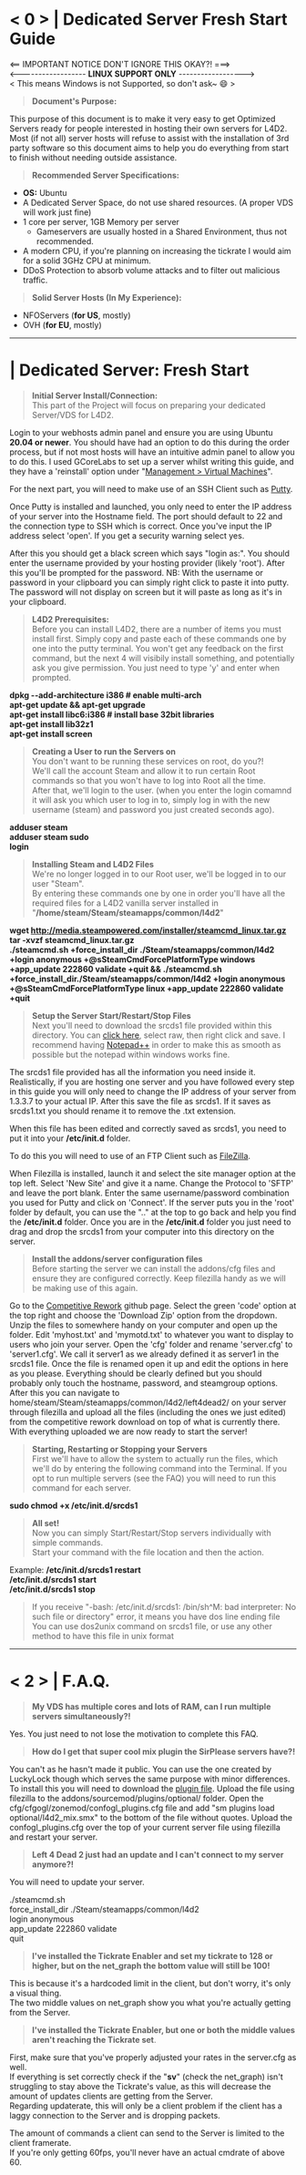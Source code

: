 # < 0 > | **Dedicated Server Fresh Start Guide**

<== IMPORTANT NOTICE DON'T IGNORE THIS OKAY?! ===>  
<------------------ **LINUX SUPPORT ONLY** ------------------>  
< This means Windows is not Supported, so don't ask~ :smile: >
> **Document's Purpose:**

This purpose of this document is to make it very easy to get Optimized Servers ready for people interested in hosting their own servers for L4D2.  Most (if not all) server hosts will refuse to assist with the installation of 3rd party software so this document aims to help you do everything from start to finish without needing outside assistance.  

> **Recommended Server Specifications:**
* **OS:** Ubuntu
* A Dedicated Server Space, do not use shared resources. (A proper VDS will work just fine)
* 1 core per server, 1GB Memory per server
  * Gameservers are usually hosted in a Shared Environment, thus not recommended. 
* A modern CPU, if you're planning on increasing the tickrate I would aim for a solid 3GHz CPU at minimum.
* DDoS Protection to absorb volume attacks and to filter out malicious traffic.

> **Solid Server Hosts (In My Experience):**
* NFOServers (**for US**, mostly)
* OVH (**for EU**, mostly)


- - - -
# | **Dedicated Server: Fresh Start**
> **Initial Server Install/Connection:**  
> This part of the Project will focus on preparing your dedicated Server/VDS for L4D2.  

Login to your webhosts admin panel and ensure you are using Ubuntu **20.04 or newer**.  You should have had an option to do this during the order process, but if not most hosts will have an intuitive admin panel to allow you to do this.  I used GCoreLabs to set up a server whilst writing this guide, and they have a 'reinstall' option under "[Management > Virtual Machines](https://imgur.com/A7kRTyO)".

For the next part, you will need to make use of an SSH Client such as [Putty](http://www.putty.org/).

Once Putty is installed and launched, you only need to enter the IP address of your server into the Hostname field.  The port should default to 22 and the connection type to SSH which is correct.  Once you've input the IP address select 'open'.  If you get a security warning select yes.

After this you should get a black screen which says "login as:".  You should enter the username provided by your hosting provider (likely 'root').  After this you'll be prompted for the password.  NB: With the username or password in your clipboard you can simply right click to paste it into putty.  The password will not display on screen but it will paste as long as it's in your clipboard.

> **L4D2 Prerequisites:**  
> Before you can install L4D2, there are a number of items you must install first. Simply copy and paste each of these commands one by one into the putty terminal. You won't get any feedback on the first command, but the next 4 will visibily install something, and potentially ask you give permission. You just need to type 'y' and enter when prompted.

**dpkg --add-architecture i386 # enable multi-arch  
apt-get update && apt-get upgrade  
apt-get install libc6:i386 # install base 32bit libraries  
apt-get install lib32z1  
apt-get install screen**

> **Creating a User to run the Servers on**  
> You don't want to be running these services on root, do you?!  
> We'll call the account Steam and allow it to run certain Root commands so that you won't have to log into Root all the time.  
> After that, we'll login to the user. (when you enter the login comamnd it will ask you which user to log in to, simply log in with the new username (steam) and password you just created seconds ago).

**adduser steam**  
**adduser steam sudo**  
**login**

> **Installing Steam and L4D2 Files**  
> We're no longer logged in to our Root user, we'll be logged in to our user "Steam".  
> By entering these commands one by one in order you'll have all the required files for a L4D2 vanilla server installed in "**/home/steam/Steam/steamapps/common/l4d2**"

**wget http://media.steampowered.com/installer/steamcmd_linux.tar.gz  
tar -xvzf steamcmd_linux.tar.gz  
./steamcmd.sh +force_install_dir ./Steam/steamapps/common/l4d2 +login anonymous +@sSteamCmdForcePlatformType windows +app_update 222860 validate +quit && \./steamcmd.sh +force_install_dir./Steam/steamapps/common/l4d2 +login anonymous +@sSteamCmdForcePlatformType linux  +app_update 222860 validate +quit**

> **Setup the Server Start/Restart/Stop Files**  
> Next you'll need to download the srcds1 file provided within this directory.  You can [click here](https://github.com/SirPlease/L4D2-Competitive-Rework/blob/master/Dedicated%20Server%20Install%20Guide/srcds1), select raw, then right click and save.
> I recommend having [Notepad++](https://notepad-plus-plus.org/download/v7.5.1.html) in order to make this as smooth as possible but the notepad within windows works fine.

The srcds1 file provided has all the information you need inside it.  Realistically, if you are hosting one server and you have followed every step in this guide you will only need to change the IP address of your server from 1.3.3.7 to your actual IP.  After this save the file as srcds1.  If it saves as srcds1.txt you should rename it to remove the .txt extension.  

When this file has been edited and correctly saved as srcds1, you need to put it into your **/etc/init.d** folder.  

To do this you will need to use of an FTP Client such as [FileZilla](https://filezilla-project.org/).  

When Filezilla is installed, launch it and select the site manager option at the top left.  Select 'New Site' and give it a name.  Change the Protocol to 'SFTP' and leave the port blank. Enter the same username/password combination you used for Putty and click on 'Connect'.  If the server puts you in the 'root' folder by default, you can use the ".." at the top to go back and help you find the **/etc/init.d** folder.  Once you are in the **/etc/init.d** folder you just need to drag and drop the srcds1 from your computer into this directory on the server.

> **Install the addons/server configuration files**  
> Before starting the server we can install the addons/cfg files and ensure they are configured correctly.  Keep filezilla handy as we will be making use of this again.

Go to the [Competitive Rework](https://github.com/SirPlease/L4D2-Competitive-Rework) github page.  Select the green 'code' option at the top right and choose the 'Download Zip' option from the dropdown.  Unzip the files to somewhere handy on your computer and open up the folder.  Edit 'myhost.txt' and 'mymotd.txt' to whatever you want to display to users who join your server.  Open the 'cfg' folder and rename 'server.cfg' to 'server1.cfg'.  We call it server1 as we already defined it as server1 in the srcds1 file.  Once the file is renamed open it up and edit the options in here as you please.  Everything should be clearly defined but you should probably only touch the hostname, password, and steamgroup options.  After this you can navigate to home/steam/Steam/steamapps/common/l4d2/left4dead2/ on your server through filezilla and upload all the files (including the ones we just edited) from the competitive rework download on top of what is currently there.  With everything uploaded we are now ready to start the server!

> **Starting, Restarting or Stopping your Servers**  
> First we'll have to allow the system to actually run the files, which we'll do by entering the following command into the Terminal.  If you opt to run multiple servers (see the FAQ) you will need to run this command for each server.

**sudo chmod +x /etc/init.d/srcds1**

> **All set!**  
>Now you can simply Start/Restart/Stop servers individually with simple commands.  
>Start your command with the file location and then the action.

Example: **/etc/init.d/srcds1 restart  
/etc/init.d/srcds1 start  
/etc/init.d/srcds1 stop**

>If you receive "-bash: /etc/init.d/srcds1: /bin/sh^M: bad interpreter: No such file or directory" error, it means you have dos line ending file
>You can use dos2unix command on srcds1 file, or use any other method to have this file in unix format

- - - -
# < 2 > | **F.A.Q.**

> **My VDS has multiple cores and lots of RAM, can I run multiple servers simultaneously?!**

Yes.  You just need to not lose the motivation to complete this FAQ.

> **How do I get that super cool mix plugin the SirPlease servers have?!**

You can't as he hasn't made it public.  You can use the one created by LuckyLock though which serves the same purpose with minor differences.  To install this you will need to download the [plugin file](https://github.com/LuckyServ/sourcemod-plugins/raw/master/compiled/l4d2_mix.smx).  Upload the file using filezilla to the addons/sourcemod/plugins/optional/ folder.  Open the cfg/cfgogl/zonemod/confogl_plugins.cfg file and add "sm plugins load optional/l4d2_mix.smx" to the bottom of the file without quotes.  Upload the confogl_plugins.cfg over the top of your current server file using filezilla and restart your server.

> **Left 4 Dead 2 just had an update and I can't connect to my server anymore?!**

You will need to update your server.  
  
./steamcmd.sh  
force_install_dir ./Steam/steamapps/common/l4d2  
login anonymous  
app_update 222860 validate  
quit  

> **I've installed the Tickrate Enabler and set my tickrate to 128 or higher, but on the net_graph the bottom value will still be 100!**

This is because it's a hardcoded limit in the client, but don't worry, it's only a visual thing.  
The two middle values on net_graph show you what you're actually getting from the Server.

> **I've installed the Tickrate Enabler, but one or both the middle values aren't reaching the Tickrate set**.

First, make sure that you've properly adjusted your rates in the server.cfg as well.  
If everything is set correctly check if the "**sv**" (check the net_graph) isn't struggling to stay above the Tickrate's value, as this will decrease the amount of updates clients are getting from the Server.  
Regarding updaterate, this will only be a client problem if the client has a laggy connection to the Server and is dropping packets.  

The amount of commands a client can send to the Server is limited to the client framerate.  
If you're only getting 60fps, you'll never have an actual cmdrate of above 60.
